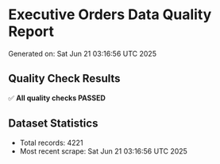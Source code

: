 # Executive Orders Data Quality Report
Generated on: Sat Jun 21 03:16:56 UTC 2025

## Quality Check Results
✅ **All quality checks PASSED**

## Dataset Statistics
- Total records: 4221
- Most recent scrape: Sat Jun 21 03:16:56 UTC 2025
